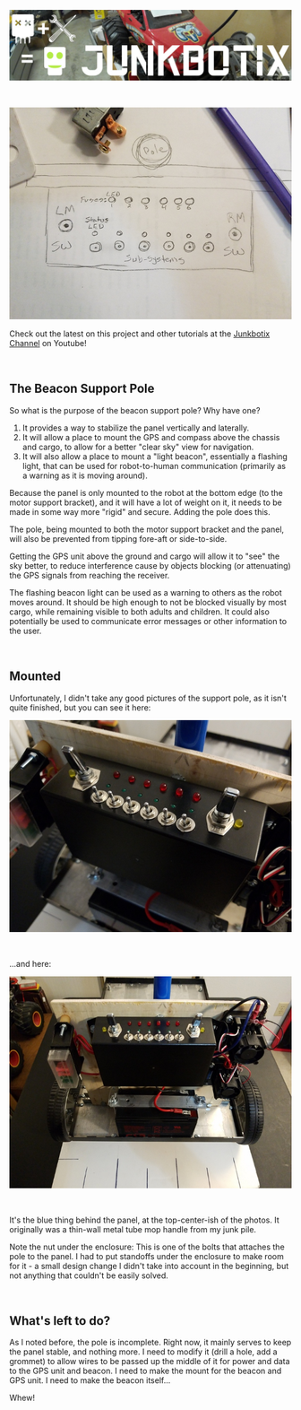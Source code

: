 ![Junkbotix Banner](./images/banner-1024px.jpg)

<br>

![Rough Drawing](./images/drawing-720px.jpg)

Check out the latest on this project and other tutorials at the [Junkbotix Channel](https://www.youtube.com/channel/UCNxQ47xBEYjD-mey_lxj9Aw) on Youtube!

<br>

## The Beacon Support Pole

So what is the purpose of the beacon support pole? Why have one?

1. It provides a way to stabilize the panel vertically and laterally.
2. It will allow a place to mount the GPS and compass above the chassis and cargo, to allow for a better "clear sky" view for navigation.
3. It will also allow a place to mount a "light beacon", essentially a flashing light, that can be used for robot-to-human communication (primarily as a warning as it is moving around).

Because the panel is only mounted to the robot at the bottom edge (to the motor support bracket), and it will have a lot of weight on it, it needs to be made in some way more "rigid" and secure. Adding the pole does this.

The pole, being mounted to both the motor support bracket and the panel, will also be prevented from tipping fore-aft or side-to-side.

Getting the GPS unit above the ground and cargo will allow it to "see" the sky better, to reduce interference cause by objects blocking (or attenuating) the GPS signals from reaching the receiver.

The flashing beacon light can be used as a warning to others as the robot moves around. It should be high enough to not be blocked visually by most cargo, while remaining visible to both adults and children. It could also potentially be used to communicate error messages or other information to the user.

<br>

## Mounted

Unfortunately, I didn't take any good pictures of the support pole, as it isn't quite finished, but you can see it here:

![Complete One](./images/complete-system-1-720px.jpg)

<br>

...and here:

![Complete Two](./images/complete-system-2-720px.jpg)

<br>

It's the blue thing behind the panel, at the top-center-ish of the photos. It originally was a thin-wall metal tube mop handle from my junk pile. 

Note the nut under the enclosure: This is one of the bolts that attaches the pole to the panel. I had to put standoffs under the enclosure to make room for it - a small design change I didn't take into account in the beginning, but not anything that couldn't be easily solved.

<br>

## What's left to do?

As I noted before, the pole is incomplete. Right now, it mainly serves to keep the panel stable, and nothing more. I need to modify it (drill a hole, add a grommet) to allow wires to be passed up the middle of it for power and data to the GPS unit and beacon. I need to make the mount for the beacon and GPS unit. I need to make the beacon itself...

Whew!
